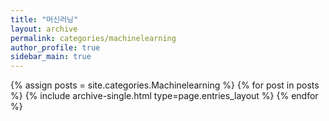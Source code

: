 ```yaml
---
title: "머신러닝"
layout: archive
permalink: categories/machinelearning
author_profile: true
sidebar_main: true
---
```



{% assign posts = site.categories.Machinelearning %}
{% for post in posts %} {% include archive-single.html type=page.entries_layout %} {% endfor %}